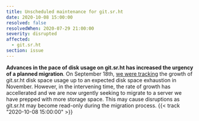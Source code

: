 ```yaml
---
title: Unscheduled maintenance for git.sr.ht
date: 2020-10-08 15:00:00
resolved: false
resolvedWhen: 2020-07-29 21:00:00
severity: disrupted
affected:
  - git.sr.ht
section: issue
---
```


**Advances in the pace of disk usage on git.sr.ht has increased the urgency of a
planned migration**. On September 18th, [we were tracking][sr.ht-dev] the growth
of git.sr.ht disk space usage up to an expected disk space exhaustion in
November. However, in the intervening time, the rate of growth has accellerated
and we are now urgently seeking to migrate to a server we have prepped with more
storage space. This may cause disruptions as git.sr.ht may become read-only
during the migration process.
{{< track "2020-10-08 15:00:00" >}}

[sr.ht-dev]: https://lists.sr.ht/~sircmpwn/sr.ht-dev/%3CC5QM8KFLQUHN.2796RCC83HBHA%40homura%3E
